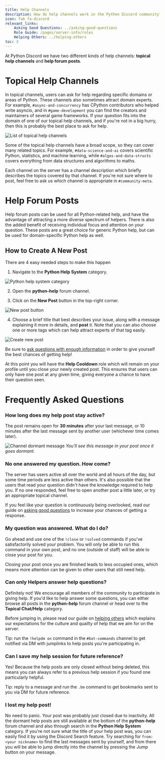 ```yaml
---
title: Help Channels
description: How do help channels work in the Python Discord community?
icon: fab fa-discord
relevant_links:
    Asking Good Questions: ../asking-good-questions
    Role Guide: /pages/server-info/roles
    Helping Others: ../helping-others
toc: 3
---
```


At Python Discord we have two different kinds of help channels: **topical help channels** and **help forum posts**.

# Topical Help Channels

In topical channels, users can ask for help regarding specific domains or areas of Python.
These channels also sometimes attract domain experts. For example, `#async-and-concurrency` has CPython contributors who helped write asyncio, and in `#game-development` you can find the creators and maintainers of several game frameworks.
If your question fits into the domain of one of our topical help channels, and if you're not in a big hurry, then this is probably the best place to ask for help.

![List of topical help channels](/static/images/content/help_channels/topical_channels.png)

Some of the topical help channels have a broad scope, so they can cover many related topics.
For example, `#data-science-and-ai` covers scientific Python, statistics, and machine learning, while `#algos-and-data-structs` covers everything from data structures and algorithms to maths.

Each channel on the server has a channel description which briefly describes the topics covered by that channel. If you're not sure where to post, feel free to ask us which channel is appropriate in `#community-meta`.

# Help Forum Posts

Help forum posts can be used for all Python-related help, and have the advantage of attracting a more diverse spectrum of helpers. There is also the added benefit of receiving individual focus and attention on your question. These posts are a great choice for generic Python help, but can be used for domain-specific Python help as well.

## How to Create A New Post

There are 4 easy needed steps to make this happen

1. Navigate to the **Python Help System** category.

![Python help system category](/static/images/content/help_channels/help-system-category.png)

2. Open the **python-help** forum channel.

3. Click on the **New Post** button in the top-right corner.

![New post button](/static/images/content/help_channels/new-post-button.png)

4. Choose a brief title that best describes your issue, along with a message explaining it more in details, and **post** it.
Note that you can also choose one or more tags which can help attract experts of that tag easily.

![Create new post](static/images/content/help_channels/new-post-form.png)

Be sure to [ask questions with enough information](../asking-good-questions) in order to give yourself the best chances of getting help!

At this point you will have the **Help Cooldown** role which will remain on your profile until you close your newly created post. This ensures that users can only have one post at any given time, giving everyone a chance to have their question seen.

# Frequently Asked Questions

### How long does my help post stay active?

The post remains open for **30 minutes** after your last message, or 10 minutes after the last message sent by another user (whichever time comes later).

![Channel dormant message](/static/images/content/help_channels/dormant_message.png)
*You'll see this message in your post once it goes dormant.*

### No one answered my question. How come?

The server has users active all over the world and all hours of the day, but some time periods are less active than others. It's also possible that the users that read your question didn't have the knowledge required to help you. If no one responded, feel free to open another post a little later, or try an appropriate topical channel.

If you feel like your question is continuously being overlooked, read our guide on [asking good questions](../asking-good-questions) to increase your chances of getting a response.

### My question was answered. What do I do?

Go ahead and use one of the `!close` or `!solved` commands if you've satisfactorily solved your problem. You will only be able to run this command in your own post, and no one (outside of staff) will be able to close your post for you.

Closing your post once you are finished leads to less occupied ones, which means more attention can be given to other users that still need help.

### Can only Helpers answer help questions?

Definitely not! We encourage all members of the community to participate in giving help. If you'd like to help answer some questions, you can either browse all posts in the **python-help** forum channel or head over to the **Topical Chat/Help** category.

Before jumping in, please read our guide on [helping others](../helping-others) which explains our expectations for the culture and quailty of help that we aim for on the server.

Tip: run the `!helpdm on` command in the `#bot-commands` channel to get notified via DM with jumplinks to help posts you're participating in.

### Can I save my help session for future reference?

Yes! Because the help posts are only closed without being deleted, this means you can always refer to a previous help session if you found one particularly helpful.

Tip: reply to a message and run the `.bm` command to get bookmarks sent to you via DM for future reference.

### I lost my help post!

No need to panic. Your post was probably just closed due to inactivity.
All the dormant help posts are still available at the bottom of the **python-help** forum channel and also through search in the **Python Help System** category.
If you're not sure what the title of your help post was, you can easily find it by using the Discord Search feature.
Try searching for `from:<your nickname>` to find the last messages sent by yourself, and from there you will be able to jump directly into the channel by pressing the Jump button on your message.
